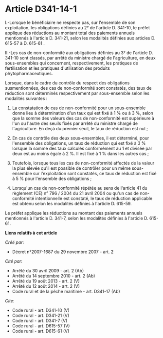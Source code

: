 # Article D341-14-1

I.-Lorsque le bénéficiaire ne respecte pas, sur l'ensemble de son exploitation, les obligations définies au 2° de l'article
D. 341-10, le préfet applique des réductions au montant total des paiements annuels mentionnés à l'article D. 341-21, selon
les modalités définies aux articles D. 615-57 à D. 615-61 . 

II.-Les cas de non-conformité aux obligations définies au 3° de l'article D. 341-10 sont classés, par arrêté du ministre
chargé de l'agriculture, en deux sous-ensembles qui concernent, respectivement, les pratiques de fertilisation et les
pratiques d'utilisation des produits phytopharmaceutiques. 

Lorsque, dans le cadre du contrôle du respect des obligations susmentionnées, des cas de non-conformité sont constatés, des
taux de réduction sont déterminés respectivement par sous-ensemble selon les modalités suivantes : 

1. La constatation de cas de non-conformité pour un sous-ensemble donne lieu à détermination d'un taux qui est fixé à 1 % ou
à 3 %, selon que la somme des valeurs des cas de non-conformité est supérieure à l'un ou l'autre des seuils fixés par arrêté
du ministre chargé de l'agriculture. En deçà du premier seuil, le taux de réduction est nul ; 

2. En cas de contrôle des deux sous-ensembles, il est déterminé, pour l'ensemble des obligations, un taux de réduction qui
est fixé à 3 % lorsque la somme des taux calculés conformément au 1 et divisée par deux est au moins égale à 2 %. Il est fixé
à 1 % dans les autres cas ; 

3. Toutefois, lorsque tous les cas de non-conformité affectés de la valeur la plus élevée qu'il est possible de contrôler
pour un même sous-ensemble sur l'exploitation sont constatés, ce taux de réduction est fixé à 5 % pour l'ensemble des
obligations ; 

4. Lorsqu'un cas de non-conformité répétée au sens de l'article 41 du règlement (CE) n° 796 / 2004 du 21 avril 2004 ou qu'un
cas de non-conformité intentionnelle est constaté, le taux de réduction applicable est obtenu selon les modalités définies à
l'article D. 615-59. 

Le préfet applique les réductions au montant des paiements annuels mentionnés à l'article D. 341-7, selon les modalités
définies à l'article D. 615-61.

**Liens relatifs à cet article**

_Créé par_:

  - Décret n°2007-1687 du 29 novembre 2007 - art. 2

_Cité par_:

  - Arrêté du 30 avril 2009 - art. 2 (Ab)
  - Arrêté du 14 septembre 2010 - art. 2 (Ab)
  - Arrêté du 19 août 2013 - art. 2 (V)
  - Arrêté du 12 août 2014 - art. 2 (V)
  - Code rural et de la pêche maritime - art. D341-17 (Ab)

_Cite_:

  - Code rural - art. D341-10 (V)
  - Code rural - art. D341-21 (V)
  - Code rural - art. D341-7 (V)
  - Code rural - art. D615-57 (V)
  - Code rural - art. D615-61 (V)
